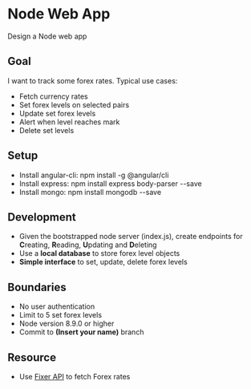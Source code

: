 # Node Web App

 Design a Node web app

## Goal

I want to track some forex rates. Typical use cases:
- Fetch currency rates
- Set forex levels on selected pairs
- Update set forex levels
- Alert when level reaches mark
- Delete set levels

## Setup

- Install angular-cli: npm install -g @angular/cli
- Install express: npm install express body-parser --save
- Install mongo: npm install mongodb --save

## Development

- Given the bootstrapped node server (index.js), create endpoints for **C**reating, **R**eading, **U**pdating and **D**eleting
- Use a **local database** to store forex level objects
- **Simple interface** to set, update, delete forex levels

## Boundaries

- No user authentication
- Limit to 5 set forex levels
- Node version 8.9.0 or higher
- Commit to **(Insert your name)** branch

## Resource

- Use [Fixer API](http://fixer.io/) to fetch Forex rates